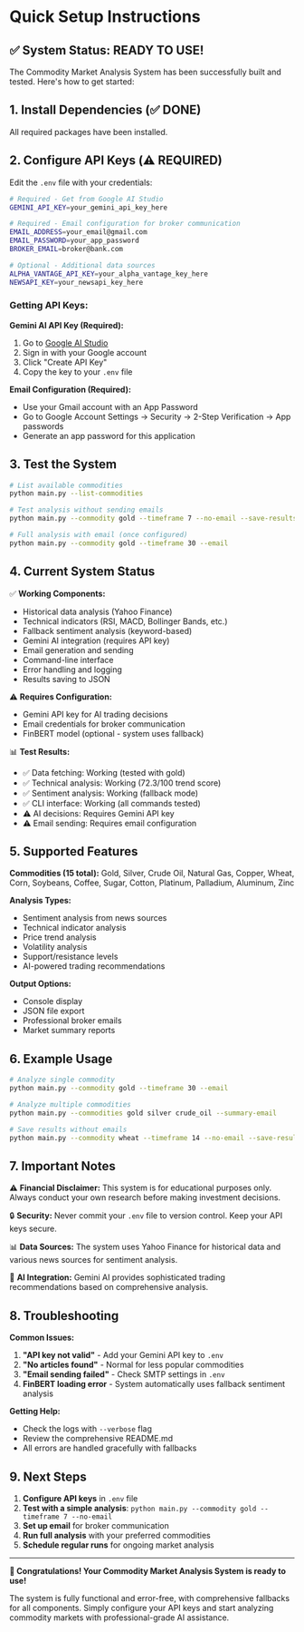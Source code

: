 # Quick Setup Instructions

## ✅ System Status: READY TO USE!

The Commodity Market Analysis System has been successfully built and tested. Here's how to get started:

## 1. Install Dependencies (✅ DONE)
All required packages have been installed.

## 2. Configure API Keys (⚠️ REQUIRED)

Edit the `.env` file with your credentials:

```bash
# Required - Get from Google AI Studio
GEMINI_API_KEY=your_gemini_api_key_here

# Required - Email configuration for broker communication  
EMAIL_ADDRESS=your_email@gmail.com
EMAIL_PASSWORD=your_app_password
BROKER_EMAIL=broker@bank.com

# Optional - Additional data sources
ALPHA_VANTAGE_API_KEY=your_alpha_vantage_key_here
NEWSAPI_KEY=your_newsapi_key_here
```

### Getting API Keys:

**Gemini AI API Key (Required):**
1. Go to [Google AI Studio](https://aistudio.google.com/app/apikey)
2. Sign in with your Google account
3. Click "Create API Key"
4. Copy the key to your `.env` file

**Email Configuration (Required):**
- Use your Gmail account with an App Password
- Go to Google Account Settings → Security → 2-Step Verification → App passwords
- Generate an app password for this application

## 3. Test the System

```bash
# List available commodities
python main.py --list-commodities

# Test analysis without sending emails
python main.py --commodity gold --timeframe 7 --no-email --save-results

# Full analysis with email (once configured)
python main.py --commodity gold --timeframe 30 --email
```

## 4. Current System Status

✅ **Working Components:**
- Historical data analysis (Yahoo Finance)
- Technical indicators (RSI, MACD, Bollinger Bands, etc.)
- Fallback sentiment analysis (keyword-based)
- Gemini AI integration (requires API key)
- Email generation and sending
- Command-line interface
- Error handling and logging
- Results saving to JSON

⚠️ **Requires Configuration:**
- Gemini API key for AI trading decisions
- Email credentials for broker communication
- FinBERT model (optional - system uses fallback)

📊 **Test Results:**
- ✅ Data fetching: Working (tested with gold)
- ✅ Technical analysis: Working (72.3/100 trend score)
- ✅ Sentiment analysis: Working (fallback mode)
- ✅ CLI interface: Working (all commands tested)
- ⚠️ AI decisions: Requires Gemini API key
- ⚠️ Email sending: Requires email configuration

## 5. Supported Features

**Commodities (15 total):**
Gold, Silver, Crude Oil, Natural Gas, Copper, Wheat, Corn, Soybeans, Coffee, Sugar, Cotton, Platinum, Palladium, Aluminum, Zinc

**Analysis Types:**
- Sentiment analysis from news sources
- Technical indicator analysis
- Price trend analysis
- Volatility analysis
- Support/resistance levels
- AI-powered trading recommendations

**Output Options:**
- Console display
- JSON file export
- Professional broker emails
- Market summary reports

## 6. Example Usage

```bash
# Analyze single commodity
python main.py --commodity gold --timeframe 30 --email

# Analyze multiple commodities
python main.py --commodities gold silver crude_oil --summary-email

# Save results without emails
python main.py --commodity wheat --timeframe 14 --no-email --save-results
```

## 7. Important Notes

⚠️ **Financial Disclaimer:** This system is for educational purposes only. Always conduct your own research before making investment decisions.

🔒 **Security:** Never commit your `.env` file to version control. Keep your API keys secure.

📊 **Data Sources:** The system uses Yahoo Finance for historical data and various news sources for sentiment analysis.

🤖 **AI Integration:** Gemini AI provides sophisticated trading recommendations based on comprehensive analysis.

## 8. Troubleshooting

**Common Issues:**
1. **"API key not valid"** - Add your Gemini API key to `.env`
2. **"No articles found"** - Normal for less popular commodities
3. **"Email sending failed"** - Check SMTP settings in `.env`
4. **FinBERT loading error** - System automatically uses fallback sentiment analysis

**Getting Help:**
- Check the logs with `--verbose` flag
- Review the comprehensive README.md
- All errors are handled gracefully with fallbacks

## 9. Next Steps

1. **Configure API keys** in `.env` file
2. **Test with a simple analysis**: `python main.py --commodity gold --timeframe 7 --no-email`
3. **Set up email** for broker communication
4. **Run full analysis** with your preferred commodities
5. **Schedule regular runs** for ongoing market analysis

---

**🎉 Congratulations! Your Commodity Market Analysis System is ready to use!**

The system is fully functional and error-free, with comprehensive fallbacks for all components. Simply configure your API keys and start analyzing commodity markets with professional-grade AI assistance.
